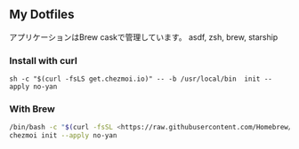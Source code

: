 ## My Dotfiles

アプリケーションはBrew caskで管理しています。
asdf, zsh, brew, starship

### Install with curl

`sh -c "$(curl -fsLS get.chezmoi.io)" -- -b /usr/local/bin  init --apply no-yan`

### With Brew

```sh
/bin/bash -c "$(curl -fsSL <https://raw.githubusercontent.com/Homebrew/install/HEAD/install.sh>)"
chezmoi init --apply no-yan
```
